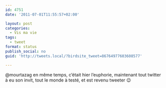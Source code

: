 ```yaml
---
id: 4751
date: '2011-07-01T11:55:57+02:00'

layout: post
categories:
  - Vis ma vie
tags:
  - tweet
format: status
publish_social: no
guid: 'http://tweets.local/?birdsite_tweet=86764977603608577'

---
```


@mourtazag en même temps, c’était hier l’euphorie, maintenant tout twitter à eu son invit, tout le monde à testé, et est revenu tweeter 😉